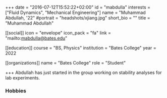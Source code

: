 +++
date = "2016-07-12T15:52:22+02:00"
id = "mabdulla"
interests = ["Fluid Dynamics", "Mechanical Engineering"]
name = "Muhammad Abdullah, '22"
#portrait = "headshots/xjiang.jpg"
short_bio = ""
title = "Muhammad Abdullah"

[[social]]
    icon = "envelope"
    icon_pack = "fa"
    link = "mailto:mabdulla@bates.edu"

[[education]]
    course = "BS, Physics"
    institution = "Bates College"
    year = 2022

[[organizations]]
    name = "Bates College"
    role = "Student"

+++ 
Abdullah has just started in the group working on stability analyses for lab experiments.

### Hobbies

